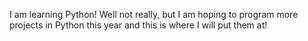 I am learning Python! Well not really, but I am hoping to program more projects in Python this year and this is where I will put them at!
